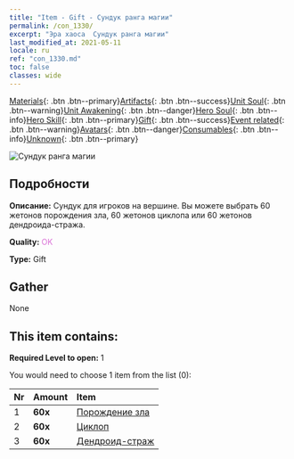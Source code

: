```yaml
---
title: "Item - Gift - Сундук ранга магии"
permalink: /con_1330/
excerpt: "Эра хаоса  Сундук ранга магии"
last_modified_at: 2021-05-11
locale: ru
ref: "con_1330.md"
toc: false
classes: wide
---
```

 [Materials](/ItemsRU/){: .btn .btn--primary}[Artifacts](/ItemsRU/Artifacts/){: .btn .btn--success}[Unit Soul](/ItemsRU/UnitSoul/){: .btn .btn--warning}[Unit Awakening](/ItemsRU/UnitAwakening/){: .btn .btn--danger}[Hero Soul](/ItemsRU/HeroSoul/){: .btn .btn--info}[Hero Skill](/ItemsRU/HeroSkill/){: .btn .btn--primary}[Gift](/ItemsRU/Gift/){: .btn .btn--success}[Event related](/ItemsRU/Events/){: .btn .btn--warning}[Avatars](/ItemsRU/Avatars/){: .btn .btn--danger}[Consumables](/ItemsRU/Consumables/){: .btn .btn--info}[Unknown](/ItemsRU/Unknown/){: .btn .btn--primary}

 ![Сундук ранга магии](/images/t/i_905001.png)

## Подробности
 **Описание:** Сундук для игроков на вершине. Вы можете выбрать 60 жетонов порождения зла, 60 жетонов циклопа или 60 жетонов дендроида-стража.

 **Quality:** <span style="color: #DA70D6">OK</span>

 **Type:** Gift

## Gather

  None

## This item contains:

 **Required Level to open:** 1

 You would need to choose 1 item from the list (0):

  | Nr | Amount |     Item    |
  |:---|:-------|:------------|
  | 1 |  **60x** | [Порождение зла](/ItemsRU/unt_230/) |  | 
  | 2 |  **60x** | [Циклоп](/ItemsRU/unt_222/) |  | 
  | 3 |  **60x** | [Дендроид-страж](/ItemsRU/unt_203/) |  | 
